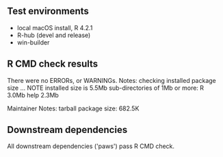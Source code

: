 ## Test environments

* local macOS install, R 4.2.1
* R-hub (devel and release)
* win-builder

## R CMD check results

There were no ERRORs, or WARNINGs.
Notes:
checking installed package size ... NOTE
  installed size is  5.5Mb
  sub-directories of 1Mb or more:
    R      3.0Mb
    help   2.3Mb

Maintainer Notes: tarball package size: 682.5K

## Downstream dependencies

All downstream dependencies ('paws') pass R CMD check.
